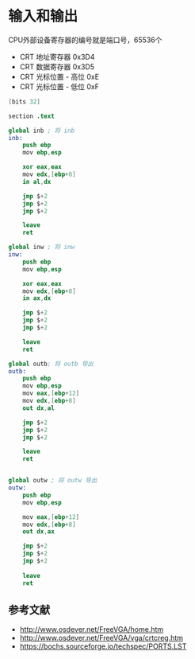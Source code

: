 # 输入和输出

CPU外部设备寄存器的编号就是端口号，65536个

- CRT 地址寄存器 0x3D4
- CRT 数据寄存器 0x3D5
- CRT 光标位置 - 高位 0xE
- CRT 光标位置 - 低位 0xF

```s
[bits 32]

section .text

global inb ; 将 inb 
inb:
    push ebp
    mov ebp,esp

    xor eax,eax
    mov edx,[ebp+8]
    in al,dx

    jmp $+2
    jmp $+2
    jmp $+2

    leave
    ret

global inw ; 将 inw 
inw:
    push ebp
    mov ebp,esp

    xor eax,eax
    mov edx,[ebp+8]
    in ax,dx

    jmp $+2
    jmp $+2
    jmp $+2

    leave
    ret

global outb; 将 outb 导出
outb:
    push ebp
    mov ebp,esp
    mov eax,[ebp+12]
    mov edx,[ebp+8]
    out dx,al

    jmp $+2
    jmp $+2
    jmp $+2

    leave
    ret


global outw ; 将 outw 导出
outw:
    push ebp
    mov ebp,esp

    mov eax,[ebp+12]
    mov edx,[ebp+8]
    out dx,ax

    jmp $+2
    jmp $+2
    jmp $+2
    
    leave
    ret

```

## 参考文献

- <http://www.osdever.net/FreeVGA/home.htm>
- <http://www.osdever.net/FreeVGA/vga/crtcreg.htm>
- <https://bochs.sourceforge.io/techspec/PORTS.LST>
